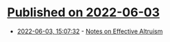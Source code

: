 # [Published on 2022-06-03](index.md)

* [2022-06-03, 15:07:32](https://news.ycombinator.com/item?id=31609325) - [Notes on Effective Altruism](https://michaelnotebook.com/eanotes/)
